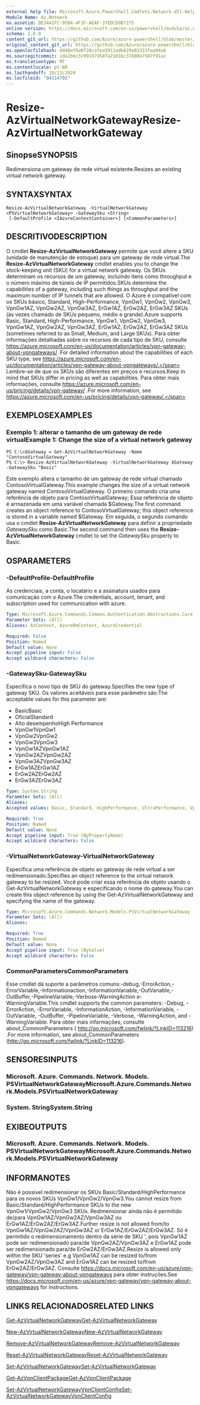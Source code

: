 ```yaml
---
external help file: Microsoft.Azure.PowerShell.Cmdlets.Network.dll-Help.xml
Module Name: Az.Network
ms.assetid: DE2441FC-9504-4F3F-AEAF-37EDCD9B7275
online version: https://docs.microsoft.com/en-us/powershell/module/az.network/resize-azvirtualnetworkgateway
schema: 2.0.0
content_git_url: https://github.com/Azure/azure-powershell/blob/master/src/Network/Network/help/Resize-AzVirtualNetworkGateway.md
original_content_git_url: https://github.com/Azure/azure-powershell/blob/master/src/Network/Network/help/Resize-AzVirtualNetworkGateway.md
ms.openlocfilehash: dd48af6a0f20cafea5911adb629a83323faa94a6
ms.sourcegitcommit: 1de2b6c3c99197958fa2101bc37680e7507f91ac
ms.translationtype: MT
ms.contentlocale: pt-BR
ms.lasthandoff: 10/13/2020
ms.locfileid: "94114792"
---
```

# <span data-ttu-id="1ab7f-101">Resize-AzVirtualNetworkGateway</span><span class="sxs-lookup"><span data-stu-id="1ab7f-101">Resize-AzVirtualNetworkGateway</span></span>

## <span data-ttu-id="1ab7f-102">Sinopse</span><span class="sxs-lookup"><span data-stu-id="1ab7f-102">SYNOPSIS</span></span>
<span data-ttu-id="1ab7f-103">Redimensiona um gateway de rede virtual existente.</span><span class="sxs-lookup"><span data-stu-id="1ab7f-103">Resizes an existing virtual network gateway.</span></span>

## <span data-ttu-id="1ab7f-104">SYNTAX</span><span class="sxs-lookup"><span data-stu-id="1ab7f-104">SYNTAX</span></span>

```
Resize-AzVirtualNetworkGateway -VirtualNetworkGateway <PSVirtualNetworkGateway> -GatewaySku <String>
 [-DefaultProfile <IAzureContextContainer>] [<CommonParameters>]
```

## <span data-ttu-id="1ab7f-105">DESCRITIVO</span><span class="sxs-lookup"><span data-stu-id="1ab7f-105">DESCRIPTION</span></span>
<span data-ttu-id="1ab7f-106">O cmdlet **Resize-AzVirtualNetworkGateway** permite que você altere a SKU (unidade de manutenção de estoque) para um gateway de rede virtual.</span><span class="sxs-lookup"><span data-stu-id="1ab7f-106">The **Resize-AzVirtualNetworkGateway** cmdlet enables you to change the stock-keeping unit (SKU) for a virtual network gateway.</span></span>
<span data-ttu-id="1ab7f-107">Os SKUs determinam os recursos de um gateway, incluindo itens como throughput e o número máximo de túneis de IP permitidos.</span><span class="sxs-lookup"><span data-stu-id="1ab7f-107">SKUs determine the capabilities of a gateway, including such things as throughput and the maximum number of IP tunnels that are allowed.</span></span>
<span data-ttu-id="1ab7f-108">O Azure é compatível com os SKUs básico, Standard, High-Performance, VpnGw1, VpnGw2, VpnGw3, VpnGw1AZ, VpnGw2AZ, VpnGw3AZ, ErGw1AZ, ErGw2AZ, ErGw3AZ SKUs (às vezes chamado de SKUs pequeno, médio e grande).</span><span class="sxs-lookup"><span data-stu-id="1ab7f-108">Azure supports Basic, Standard, High-Performance, VpnGw1, VpnGw2, VpnGw3, VpnGw1AZ, VpnGw2AZ, VpnGw3AZ, ErGw1AZ, ErGw2AZ, ErGw3AZ SKUs (sometimes referred to as Small, Medium, and Large SKUs).</span></span>
<span data-ttu-id="1ab7f-109">Para obter informações detalhadas sobre os recursos de cada tipo de SKU, consulte https://azure.microsoft.com/en-us/documentation/articles/vpn-gateway-about-vpngateways/ .</span><span class="sxs-lookup"><span data-stu-id="1ab7f-109">For detailed information about the capabilities of each SKU type, see https://azure.microsoft.com/en-us/documentation/articles/vpn-gateway-about-vpngateways/.</span></span>
<span data-ttu-id="1ab7f-110">Lembre-se de que os SKUs são diferentes em preços e recursos.</span><span class="sxs-lookup"><span data-stu-id="1ab7f-110">Keep in mind that SKUs differ in pricing as well as capabilities.</span></span>
<span data-ttu-id="1ab7f-111">Para obter mais informações, consulte https://azure.microsoft.com/en-us/pricing/details/vpn-gateway/ .</span><span class="sxs-lookup"><span data-stu-id="1ab7f-111">For more information, see https://azure.microsoft.com/en-us/pricing/details/vpn-gateway/.</span></span>

## <span data-ttu-id="1ab7f-112">EXEMPLOS</span><span class="sxs-lookup"><span data-stu-id="1ab7f-112">EXAMPLES</span></span>

### <span data-ttu-id="1ab7f-113">Exemplo 1: alterar o tamanho de um gateway de rede virtual</span><span class="sxs-lookup"><span data-stu-id="1ab7f-113">Example 1: Change the size of a virtual network gateway</span></span>
```
PS C:\>$Gateway = Get-AzVirtualNetworkGateway -Name "ContosoVirtualGateway"
PS C:\> Resize-AzVirtualNetworkGateway -VirtualNetworkGateway $Gateway -GatewaySku "Basic"
```

<span data-ttu-id="1ab7f-114">Este exemplo altera o tamanho de um gateway de rede virtual chamado ContosoVirtualGateway.</span><span class="sxs-lookup"><span data-stu-id="1ab7f-114">This example changes the size of a virtual network gateway named ContosoVirtualGateway.</span></span>
<span data-ttu-id="1ab7f-115">O primeiro comando cria uma referência de objeto para ContosoVirtualGateway; Essa referência de objeto é armazenada em uma variável chamada $Gateway.</span><span class="sxs-lookup"><span data-stu-id="1ab7f-115">The first command creates an object reference to ContosoVirtualGateway; this object reference is stored in a variable named $Gateway.</span></span>
<span data-ttu-id="1ab7f-116">Em seguida, o segundo comando usa o cmdlet **Resize-AzVirtualNetworkGateway** para definir a propriedade *GatewaySku* como Basic.</span><span class="sxs-lookup"><span data-stu-id="1ab7f-116">The second command then uses the **Resize-AzVirtualNetworkGateway** cmdlet to set the *GatewaySku* property to Basic.</span></span>

## <span data-ttu-id="1ab7f-117">OS</span><span class="sxs-lookup"><span data-stu-id="1ab7f-117">PARAMETERS</span></span>

### <span data-ttu-id="1ab7f-118">-DefaultProfile</span><span class="sxs-lookup"><span data-stu-id="1ab7f-118">-DefaultProfile</span></span>
<span data-ttu-id="1ab7f-119">As credenciais, a conta, o locatário e a assinatura usados para comunicação com o Azure.</span><span class="sxs-lookup"><span data-stu-id="1ab7f-119">The credentials, account, tenant, and subscription used for communication with azure.</span></span>

```yaml
Type: Microsoft.Azure.Commands.Common.Authentication.Abstractions.Core.IAzureContextContainer
Parameter Sets: (All)
Aliases: AzContext, AzureRmContext, AzureCredential

Required: False
Position: Named
Default value: None
Accept pipeline input: False
Accept wildcard characters: False
```

### <span data-ttu-id="1ab7f-120">-GatewaySku</span><span class="sxs-lookup"><span data-stu-id="1ab7f-120">-GatewaySku</span></span>
<span data-ttu-id="1ab7f-121">Especifica o novo tipo de SKU do gateway.</span><span class="sxs-lookup"><span data-stu-id="1ab7f-121">Specifies the new type of gateway SKU.</span></span>
<span data-ttu-id="1ab7f-122">Os valores aceitáveis para esse parâmetro são:</span><span class="sxs-lookup"><span data-stu-id="1ab7f-122">The acceptable values for this parameter are:</span></span>
- <span data-ttu-id="1ab7f-123">Basic</span><span class="sxs-lookup"><span data-stu-id="1ab7f-123">Basic</span></span>
- <span data-ttu-id="1ab7f-124">Oficial</span><span class="sxs-lookup"><span data-stu-id="1ab7f-124">Standard</span></span>
- <span data-ttu-id="1ab7f-125">Alto desempenho</span><span class="sxs-lookup"><span data-stu-id="1ab7f-125">High Performance</span></span>
- <span data-ttu-id="1ab7f-126">VpnGw1</span><span class="sxs-lookup"><span data-stu-id="1ab7f-126">VpnGw1</span></span>
- <span data-ttu-id="1ab7f-127">VpnGw2</span><span class="sxs-lookup"><span data-stu-id="1ab7f-127">VpnGw2</span></span>
- <span data-ttu-id="1ab7f-128">VpnGw3</span><span class="sxs-lookup"><span data-stu-id="1ab7f-128">VpnGw3</span></span>
- <span data-ttu-id="1ab7f-129">VpnGw1AZ</span><span class="sxs-lookup"><span data-stu-id="1ab7f-129">VpnGw1AZ</span></span> 
- <span data-ttu-id="1ab7f-130">VpnGw2AZ</span><span class="sxs-lookup"><span data-stu-id="1ab7f-130">VpnGw2AZ</span></span> 
- <span data-ttu-id="1ab7f-131">VpnGw3AZ</span><span class="sxs-lookup"><span data-stu-id="1ab7f-131">VpnGw3AZ</span></span> 
- <span data-ttu-id="1ab7f-132">ErGw1AZ</span><span class="sxs-lookup"><span data-stu-id="1ab7f-132">ErGw1AZ</span></span> 
- <span data-ttu-id="1ab7f-133">ErGw2AZ</span><span class="sxs-lookup"><span data-stu-id="1ab7f-133">ErGw2AZ</span></span> 
- <span data-ttu-id="1ab7f-134">ErGw3AZ</span><span class="sxs-lookup"><span data-stu-id="1ab7f-134">ErGw3AZ</span></span> 

```yaml
Type: System.String
Parameter Sets: (All)
Aliases:
Accepted values: Basic, Standard, HighPerformance, UltraPerformance, VpnGw1, VpnGw2, VpnGw3, VpnGw1AZ, VpnGw2AZ, VpnGw3AZ, ErGw1AZ, ErGw2AZ, ErGw3AZ

Required: True
Position: Named
Default value: None
Accept pipeline input: True (ByPropertyName)
Accept wildcard characters: False
```

### <span data-ttu-id="1ab7f-135">-VirtualNetworkGateway</span><span class="sxs-lookup"><span data-stu-id="1ab7f-135">-VirtualNetworkGateway</span></span>
<span data-ttu-id="1ab7f-136">Especifica uma referência de objeto ao gateway de rede virtual a ser redimensionado.</span><span class="sxs-lookup"><span data-stu-id="1ab7f-136">Specifies an object reference to the virtual network gateway to be resized.</span></span>
<span data-ttu-id="1ab7f-137">Você pode criar essa referência de objeto usando o Get-AzVirtualNetworkGateway e especificando o nome do gateway.</span><span class="sxs-lookup"><span data-stu-id="1ab7f-137">You can create this object reference by using the Get-AzVirtualNetworkGateway and specifying the name of the gateway.</span></span>

```yaml
Type: Microsoft.Azure.Commands.Network.Models.PSVirtualNetworkGateway
Parameter Sets: (All)
Aliases:

Required: True
Position: Named
Default value: None
Accept pipeline input: True (ByValue)
Accept wildcard characters: False
```

### <span data-ttu-id="1ab7f-138">CommonParameters</span><span class="sxs-lookup"><span data-stu-id="1ab7f-138">CommonParameters</span></span>
<span data-ttu-id="1ab7f-139">Esse cmdlet dá suporte a parâmetros comuns:-debug,-ErrorAction,-ErrorVariable,-Informationaction,-InformationVariable,-OutVariable,-OutBuffer,-PipelineVariable,-Verbose-WarningAction e-WarningVariable.</span><span class="sxs-lookup"><span data-stu-id="1ab7f-139">This cmdlet supports the common parameters: -Debug, -ErrorAction, -ErrorVariable, -InformationAction, -InformationVariable, -OutVariable, -OutBuffer, -PipelineVariable, -Verbose, -WarningAction, and -WarningVariable.</span></span> <span data-ttu-id="1ab7f-140">Para obter mais informações, consulte about_CommonParameters ( http://go.microsoft.com/fwlink/?LinkID=113216) .</span><span class="sxs-lookup"><span data-stu-id="1ab7f-140">For more information, see about_CommonParameters (http://go.microsoft.com/fwlink/?LinkID=113216).</span></span>

## <span data-ttu-id="1ab7f-141">SENSORES</span><span class="sxs-lookup"><span data-stu-id="1ab7f-141">INPUTS</span></span>

### <span data-ttu-id="1ab7f-142">Microsoft. Azure. Commands. Network. Models. PSVirtualNetworkGateway</span><span class="sxs-lookup"><span data-stu-id="1ab7f-142">Microsoft.Azure.Commands.Network.Models.PSVirtualNetworkGateway</span></span>

### <span data-ttu-id="1ab7f-143">System. String</span><span class="sxs-lookup"><span data-stu-id="1ab7f-143">System.String</span></span>

## <span data-ttu-id="1ab7f-144">EXIBE</span><span class="sxs-lookup"><span data-stu-id="1ab7f-144">OUTPUTS</span></span>

### <span data-ttu-id="1ab7f-145">Microsoft. Azure. Commands. Network. Models. PSVirtualNetworkGateway</span><span class="sxs-lookup"><span data-stu-id="1ab7f-145">Microsoft.Azure.Commands.Network.Models.PSVirtualNetworkGateway</span></span>

## <span data-ttu-id="1ab7f-146">INFORMA</span><span class="sxs-lookup"><span data-stu-id="1ab7f-146">NOTES</span></span>
<span data-ttu-id="1ab7f-147">Não é possível redimensionar os SKUs Basic/Standard/HighPerformance para os novos SKUs VpnGw1/VpnGw2/VpnGw3.</span><span class="sxs-lookup"><span data-stu-id="1ab7f-147">You cannot resize from Basic/Standard/HighPerformance SKUs to the new VpnGw1/VpnGw2/VpnGw3 SKUs.</span></span> <span data-ttu-id="1ab7f-148">Redimensionar ainda não é permitido de/para VpnGw1AZ/VpnGw2AZ/VpnGw3AZ ou ErGw1AZ/ErGw2AZ/ErGw3AZ.</span><span class="sxs-lookup"><span data-stu-id="1ab7f-148">Further resize is not allowed from/to VpnGw1AZ/VpnGw2AZ/VpnGw3AZ or ErGw1AZ/ErGw2AZ/ErGw3AZ.</span></span> <span data-ttu-id="1ab7f-149">Só é permitido o redimensionamento dentro da série de SKU ', pois VpnGw1AZ pode ser redimensionado para/de VpnGw2AZ/VpnGw3AZ e ErGw1AZ pode ser redimensionado para/de ErGw2AZ/ErGw3AZ.</span><span class="sxs-lookup"><span data-stu-id="1ab7f-149">Resize is allowed only within the SKU 'series' e.g VpnGw1AZ can be resized to/from VpnGw2AZ/VpnGw3AZ and ErGw1AZ can be resized to/from ErGw2AZ/ErGw3AZ.</span></span> <span data-ttu-id="1ab7f-150">Consulte https://docs.microsoft.com/en-us/azure/vpn-gateway/vpn-gateway-about-vpngateways para obter instruções.</span><span class="sxs-lookup"><span data-stu-id="1ab7f-150">See https://docs.microsoft.com/en-us/azure/vpn-gateway/vpn-gateway-about-vpngateways for instructions.</span></span>

## <span data-ttu-id="1ab7f-151">LINKS RELACIONADOS</span><span class="sxs-lookup"><span data-stu-id="1ab7f-151">RELATED LINKS</span></span>

[<span data-ttu-id="1ab7f-152">Get-AzVirtualNetworkGateway</span><span class="sxs-lookup"><span data-stu-id="1ab7f-152">Get-AzVirtualNetworkGateway</span></span>](./Get-AzVirtualNetworkGateway.md)

[<span data-ttu-id="1ab7f-153">New-AzVirtualNetworkGateway</span><span class="sxs-lookup"><span data-stu-id="1ab7f-153">New-AzVirtualNetworkGateway</span></span>](./New-AzVirtualNetworkGateway.md)

[<span data-ttu-id="1ab7f-154">Remove-AzVirtualNetworkGateway</span><span class="sxs-lookup"><span data-stu-id="1ab7f-154">Remove-AzVirtualNetworkGateway</span></span>](./Remove-AzVirtualNetworkGateway.md)

[<span data-ttu-id="1ab7f-155">Reset-AzVirtualNetworkGateway</span><span class="sxs-lookup"><span data-stu-id="1ab7f-155">Reset-AzVirtualNetworkGateway</span></span>](./Reset-AzVirtualNetworkGateway.md)

[<span data-ttu-id="1ab7f-156">Set-AzVirtualNetworkGateway</span><span class="sxs-lookup"><span data-stu-id="1ab7f-156">Set-AzVirtualNetworkGateway</span></span>](./Set-AzVirtualNetworkGateway.md)

[<span data-ttu-id="1ab7f-157">Get-AzVpnClientPackage</span><span class="sxs-lookup"><span data-stu-id="1ab7f-157">Get-AzVpnClientPackage</span></span>](./Get-AzVpnClientPackage.md)

[<span data-ttu-id="1ab7f-158">Set-AzVirtualNetworkGatewayVpnClientConfig</span><span class="sxs-lookup"><span data-stu-id="1ab7f-158">Set-AzVirtualNetworkGatewayVpnClientConfig</span></span>](./Set-AzVirtualNetworkGatewayVpnClientConfig.md)
